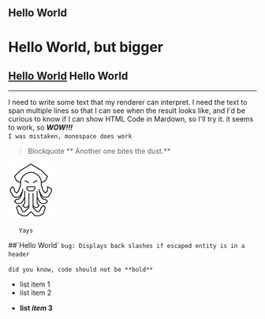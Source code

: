 
## Hello World
# Hello World, but bigger
[Hello World](www.google.com "tooltip")
**Hello World**
---
***
I need to write some text that my renderer can interpret. I need the text to span multiple lines so that I can see when the result looks like, and I'd be curious to know if I can show HTML Code in Mardown, so I'll try it.
it seems to work, so **_WOW!!!_**
<br>
`I was mistaken, monospace does work`
> Blockquote ** Another one bites the dust.**

![Image](res/jojo5.gif)

```Big Code
   Yays
```

##\`Hello World\`
`bug: Displays back slashes if escaped entity is in a header`

`did you know, code should not be **bold**`

- list item 1
- list item 2
* **list _item_ 3**
